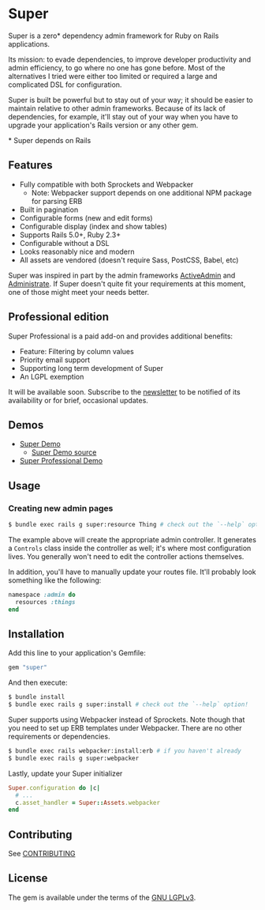 # Super

Super is a zero\* dependency admin framework for Ruby on Rails applications.

Its mission: to evade dependencies, to improve developer productivity and admin
efficiency, to go where no one has gone before. Most of the alternatives I tried
were either too limited or required a large and complicated DSL for
configuration.

Super is built be powerful but to stay out of your way; it should be easier to
maintain relative to other admin frameworks. Because of its lack of
dependencies, for example, it'll stay out of your way when you have to upgrade
your application's Rails version or any other gem.

\* Super depends on Rails


## Features

* Fully compatible with both Sprockets and Webpacker
  * Note: Webpacker support depends on one additional NPM package for parsing
    ERB
* Built in pagination
* Configurable forms (new and edit forms)
* Configurable display (index and show tables)
* Supports Rails 5.0+, Ruby 2.3+
* Configurable without a DSL
* Looks reasonably nice and modern
* All assets are vendored (doesn't require Sass, PostCSS, Babel, etc)

Super was inspired in part by the admin frameworks [ActiveAdmin](activeadmin)
and [Administrate](administrate). If Super doesn't quite fit your requirements
at this moment, one of those might meet your needs better.


## Professional edition

Super Professional is a paid add-on and provides additional benefits:

* Feature: Filtering by column values
* Priority email support
* Supporting long term development of Super
* An LGPL exemption

It will be available soon. Subscribe to the [newsletter](newsletter) to be
notified of its availability or for brief, occasional updates.


## Demos

* [Super Demo](https://demo-super.herokuapp.com/admin/members)
  * [Super Demo source](https://github.com/zachahn/super_demo)
* [Super Professional Demo](https://demo-super-professional.herokuapp.com/admin/members)


## Usage

### Creating new admin pages

```bash
$ bundle exec rails g super:resource Thing # check out the `--help` option!
```

The example above will create the appropriate admin controller. It generates a
`Controls` class inside the controller as well; it's where most configuration
lives. You generally won't need to edit the controller actions themselves.

In addition, you'll have to manually update your routes file. It'll probably
look something like the following:

```ruby
namespace :admin do
  resources :things
end
```


## Installation

Add this line to your application's Gemfile:

```ruby
gem "super"
```

And then execute:

```bash
$ bundle install
$ bundle exec rails g super:install # check out the `--help` option!
```

Super supports using Webpacker instead of Sprockets. Note though that you need
to set up ERB templates under Webpacker. There are no other requirements or
dependencies.

```bash
$ bundle exec rails webpacker:install:erb # if you haven't already
$ bundle exec rails g super:webpacker
```

Lastly, update your Super initializer

```ruby
Super.configuration do |c|
  # ...
  c.asset_handler = Super::Assets.webpacker
end
```


## Contributing

See [CONTRIBUTING](./CONTRIBUTING.md)


## License

The gem is available under the terms of the [GNU LGPLv3](./LICENSE).


[administrate]: https://github.com/thoughtbot/administrate
[activeadmin]: https://github.com/activeadmin/activeadmin
[newsletter]: https://tinyletter.com/zachahn
